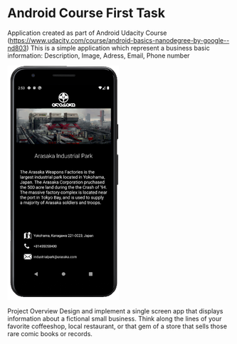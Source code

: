 # Android Course First Task
Application created as part of Android Udacity Course (https://www.udacity.com/course/android-basics-nanodegree-by-google--nd803)
This is a simple application which represent a business basic information: Description, Image, Adress, Email, Phone number

<img src="https://github.com/Bonuseto/AndroidCourseFirstTask/blob/master/mobile%20app.PNG" width="250">

Project Overview
Design and implement a single screen app that displays information about a fictional small business. Think along the lines of your favorite coffeeshop, local restaurant, or that gem of a store that sells those rare comic books or records.
